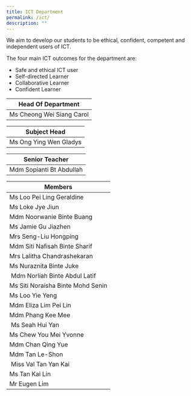 ```yaml
---
title: ICT Department
permalink: /ict/
description: ""
---
```

We aim to develop our students to be ethical, confident, competent and independent users of ICT.  
  
The four main ICT outcomes for the department are:  

*   Safe and ethical ICT user
*   Self-directed Learner
*   Collaborative Learner
*   Confident Learner



| Head Of Department |
| --- |
| Ms Cheong Wei Siang Carol |



 
| Subject Head |
| --- |
| Ms Ong Ying Wen Gladys  |



| Senior Teacher |
| --- |
| Mdm Sopianti Bt Abdullah  |
 
 
| Members |
| --- |
| Ms Loo Pei Ling Geraldine  
| Ms Loke Jye Jiun  
| Mdm Noorwanie Binte Buang  
| Ms Jamie Gu Jiazhen  
| Mrs Seng-Liu Hongping  
| Mdm Siti Nafisah Binte Sharif 
| Mrs Lalitha Chandrashekaran   
| Ms Nuraznita Binte Juke   
| Mdm Norliah Binte Abdul Latif  
| Ms Siti Noraisha Binte Mohd Senin 
| Ms Loo Yie Yeng
| Mdm Eliza Lim Pei Lin    
| Mdm Phang Kee Mee
| Ms Seah Hui Yan  
| Ms Chew You Mei Yvonne
| Mdm Chan Qing Yue 
| Mdm Tan Le-Shon
| Miss Val Tan Yan Kai 
| Ms Tan Kai Lin    
| Mr Eugen Lim